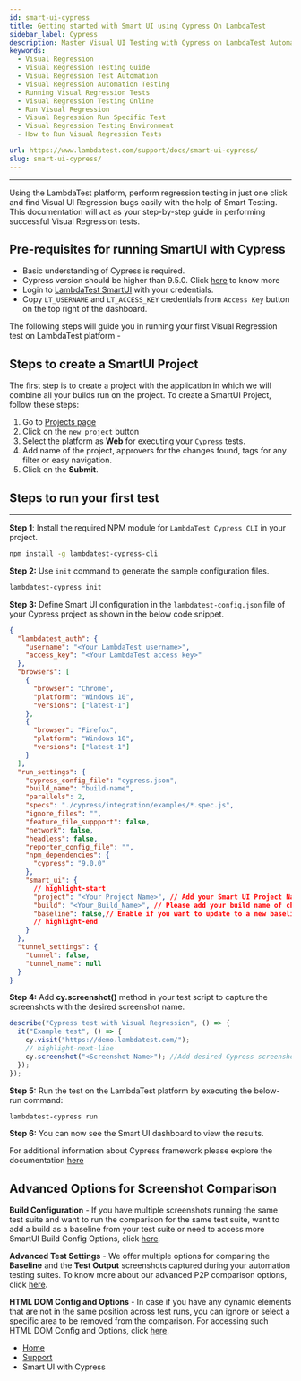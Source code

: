 ```yaml
---
id: smart-ui-cypress
title: Getting started with Smart UI using Cypress On LambdaTest
sidebar_label: Cypress
description: Master Visual UI Testing with Cypress on LambdaTest Automation Cloud across 40+ browser versions through this comprehensive documentation.
keywords:
  - Visual Regression
  - Visual Regression Testing Guide
  - Visual Regression Test Automation
  - Visual Regression Automation Testing
  - Running Visual Regression Tests
  - Visual Regression Testing Online
  - Run Visual Regression
  - Visual Regression Run Specific Test
  - Visual Regression Testing Environment
  - How to Run Visual Regression Tests

url: https://www.lambdatest.com/support/docs/smart-ui-cypress/
slug: smart-ui-cypress/
---
```


---

<script type="application/ld+json"
      dangerouslySetInnerHTML={{ __html: JSON.stringify({
       "@context": "https://schema.org",
        "@type": "BreadcrumbList",
        "itemListElement": [{
          "@type": "ListItem",
          "position": 1,
          "name": "LambdaTest",
          "item": "https://www.lambdatest.com"
        },{
          "@type": "ListItem",
          "position": 2,
          "name": "Support",
          "item": "https://www.lambdatest.com/support/docs/"
        },{
          "@type": "ListItem",
          "position": 3,
          "name": "Smart Visual Testing",
          "item": "https://www.lambdatest.com/support/docs/smart-ui-cypress/"
        }]
      })
    }}
></script>

Using the LambdaTest platform, perform regression testing in just one click and find Visual UI Regression bugs easily with the help of Smart Testing. This documentation will act as your step-by-step guide in performing successful Visual Regression tests.

## Pre-requisites for running SmartUI with Cypress

- Basic understanding of Cypress is required.
- Cypress version should be higher than 9.5.0. Click [here](https://docs.cypress.io/guides/references/changelog) to know more
- Login to [LambdaTest SmartUI](https://smartui.lambdatest.com/) with your credentials.
- Copy `LT_USERNAME` and `LT_ACCESS_KEY` credentials from `Access Key` button on the top right of the dashboard.

The following steps will guide you in running your first Visual Regression test on LambdaTest platform -

## Steps to create a SmartUI Project

The first step is to create a project with the application in which we will combine all your builds run on the project. To create a SmartUI Project, follow these steps:

1. Go to [Projects page](https://smartui.lambdatest.com/)
2. Click on the `new project` button
3. Select the platform as <b>Web</b> for executing your `Cypress` tests. 
4. Add name of the project, approvers for the changes found, tags for any filter or easy navigation.
5. Click on the **Submit**.

## Steps to run your first test

---

**Step 1**: Install the required NPM module for `LambdaTest Cypress CLI` in your project.

```bash
npm install -g lambdatest-cypress-cli
```

**Step 2:** Use `init` command to generate the sample configuration files.

```bash
lambdatest-cypress init
```

**Step 3:** Define Smart UI configuration in the `lambdatest-config.json` file of your Cypress project as shown in the below code snippet.

```json title="/cypress-project/lambdatest-config.json"
{
  "lambdatest_auth": {
    "username": "<Your LambdaTest username>",
    "access_key": "<Your LambdaTest access key>"
  },
  "browsers": [
    {
      "browser": "Chrome",
      "platform": "Windows 10",
      "versions": ["latest-1"]
    },
    {
      "browser": "Firefox",
      "platform": "Windows 10",
      "versions": ["latest-1"]
    }
  ],
  "run_settings": {
    "cypress_config_file": "cypress.json",
    "build_name": "build-name",
    "parallels": 2,
    "specs": "./cypress/integration/examples/*.spec.js",
    "ignore_files": "",
    "feature_file_suppport": false,
    "network": false,
    "headless": false,
    "reporter_config_file": "",
    "npm_dependencies": {
      "cypress": "9.0.0"
    },
    "smart_ui": {
      // highlight-start
      "project": "<Your Project Name>", // Add your Smart UI Project Name here
      "build": "<Your_Build_Name>", // Please add your build name of choice here
      "baseline": false,// Enable if you want to update to a new baseline build
      // highlight-end
    }
  },
  "tunnel_settings": {
    "tunnel": false,
    "tunnel_name": null
  }
}
```

**Step 4:** Add **cy.screenshot()** method in your test script to capture the screenshots with the desired screenshot name.

```js
describe("Cypress test with Visual Regression", () => {
  it("Example test", () => {
    cy.visit("https://demo.lambdatest.com/");
    // highlight-next-line
    cy.screenshot("<Screenshot Name>"); //Add desired Cypress screenshot name
  });
});
```

**Step 5:** Run the test on the LambdaTest platform by executing the below-run command:

```bash
lambdatest-cypress run
```

**Step 6:** You can now see the Smart UI dashboard to view the results.

For additional information about Cypress framework please explore the documentation [here](https://www.lambdatest.com/support/docs/getting-started-with-cypress-testing/)



## Advanced Options for Screenshot Comparison


  **Build Configuration** - If you have multiple screenshots running the same test suite and want to run the comparison for the same test suite, want to add a build as a baseline from your test suite or need to access more SmartUI Build Config Options, click [here](https://www.lambdatest.com/support/docs/smart-ui-build-options/).
  

  **Advanced Test Settings** - We offer multiple options for comparing the **Baseline** and the **Test Output** screenshots captured during your automation testing suites. To know more about our advanced P2P comparison options, click [here](https://www.lambdatest.com/support/docs/test-settings-options/).
  

  **HTML DOM Config and Options** - In case if you have any dynamic elements that are not in the same position across test runs, you can ignore or select a specific area to be removed from the comparison. For accessing such HTML DOM Config and Options, click [here](https://www.lambdatest.com/support/docs/html-dom-smartui-options/).

<nav aria-label="breadcrumbs">
  <ul className="breadcrumbs">
    <li className="breadcrumbs__item">
      <a className="breadcrumbs__link" target="_self" href="https://www.lambdatest.com">
        Home
      </a>
    </li>
    <li className="breadcrumbs__item">
      <a className="breadcrumbs__link" target="_self" href="https://www.lambdatest.com/support/docs/">
        Support
      </a>
    </li>
    <li className="breadcrumbs__item breadcrumbs__item--active">
      <span className="breadcrumbs__link"> Smart UI with Cypress  </span>
    </li>
  </ul>
</nav>
